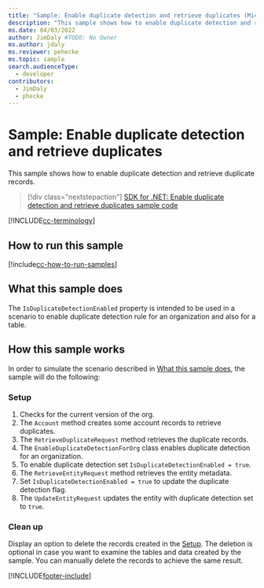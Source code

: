```yaml
---
title: "Sample: Enable duplicate detection and retrieve duplicates (Microsoft Dataverse) | Microsoft Docs" # Intent and product brand in a unique string of 43-59 chars including spaces
description: "This sample shows how to enable duplicate detection and retrieve duplicate records." # 115-145 characters including spaces. This abstract displays in the search result.
ms.date: 04/03/2022
author: JimDaly #TODO: No Owner
ms.author: jdaly
ms.reviewer: pehecke
ms.topic: sample
search.audienceType:
  - developer
contributors:
  - JimDaly
  - phecke
---
```


# Sample: Enable duplicate detection and retrieve duplicates

This sample shows how to enable duplicate detection and retrieve duplicate records.

> [!div class="nextstepaction"]
> [SDK for .NET: Enable duplicate detection and retrieve duplicates sample code](https://github.com/microsoft/PowerApps-Samples/tree/master/dataverse/orgsvc/CSharp/EnableDuplicateDetection)

[!INCLUDE[cc-terminology](../../includes/cc-terminology.md)]

## How to run this sample

[!include[cc-how-to-run-samples](../../includes/cc-how-to-run-samples.md)]

## What this sample does

The `IsDuplicateDetectionEnabled` property is intended to be used in a scenario to enable duplicate detection rule for an organization and also for a table.

## How this sample works

In order to simulate the scenario described in [What this sample does](#what-this-sample-does), the sample will do the following:

### Setup

1. Checks for the current version of the org.
1. The `Account` method creates some account records to retrieve duplicates.
1. The `RetrieveDuplicateRequest` method retrieves the duplicate records.
1. The `EnableDuplicateDetectionForOrg` class enables duplicate detection for an organization.
1. To enable duplicate detection set `IsDuplicateDetectionEnabled = true`.
1. The `RetrieveEntityRequest` method retrieves the entity metadata.
1. Set `IsDuplicateDetectionEnabled = true` to update the duplicate detection flag.
1. The `UpdateEntityRequest` updates the entity with duplicate detection set to `true`.

### Clean up

Display an option to delete the records created in the [Setup](#setup). The deletion is optional in case you want to examine the tables and data created by the sample. You can manually delete the records to achieve the same result.

[!INCLUDE[footer-include](../../../../includes/footer-banner.md)]

